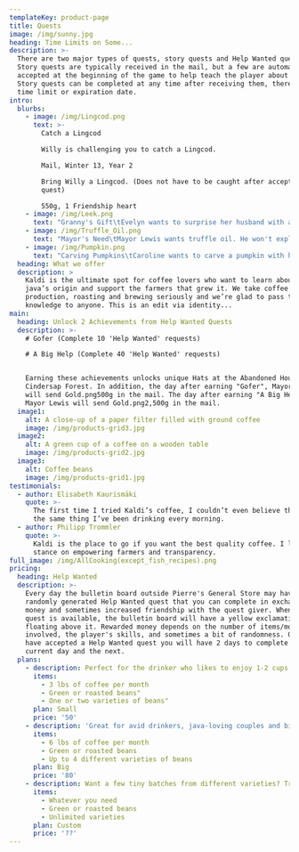 ```yaml
---
templateKey: product-page
title: Quests
image: /img/sunny.jpg
heading: Time Limits on Some...
description: >-
  There are two major types of quests, story quests and Help Wanted quests.
  Story quests are typically received in the mail, but a few are automatically
  accepted at the beginning of the game to help teach the player about the game.
  Story quests can be completed at any time after receiving them, there is no
  time limit or expiration date.
intro:
  blurbs:
    - image: /img/Lingcod.png
      text: >-
        Catch a Lingcod

        Willy is challenging you to catch a Lingcod.

        Mail, Winter 13, Year 2

        Bring Willy a Lingcod. (Does not have to be caught after accepting the
        quest)

        550g, 1 Friendship heart
    - image: /img/Leek.png
      text: "Granny's Gift\tEvelyn wants to surprise her husband with a gift.\tMail, Spring 15, Year 2\tBring Evelyn a Leek.\t500g, 1 Friendship heart"
    - image: /img/Truffle_Oil.png
      text: "Mayor's Need\tMayor Lewis wants truffle oil. He won't explain what it's for. Maybe it's none of your business.\tMail, Summer 21, Year 2\tBring Lewis a bottle of Truffle Oil.\tGold.png750g, 1 Friendship heart"
    - image: /img/Pumpkin.png
      text: "Carving Pumpkins\tCaroline wants to carve a pumpkin with her daughter. She asked you to bring her one from the farm.\tMail, Fall 19\tBring Caroline a pumpkin.\tGold.png500g, 1 Friendship heart"
  heading: What we offer
  description: >
    Kaldi is the ultimate spot for coffee lovers who want to learn about their
    java’s origin and support the farmers that grew it. We take coffee
    production, roasting and brewing seriously and we’re glad to pass that
    knowledge to anyone. This is an edit via identity...
main:
  heading: Unlock 2 Achievements from Help Wanted Quests
  description: >-
    # Gofer (Complete 10 'Help Wanted' requests)

    # A Big Help (Complete 40 'Help Wanted' requests)


    Earning these achievements unlocks unique Hats at the Abandoned House in
    Cindersap Forest. In addition, the day after earning "Gofer", Mayor Lewis
    will send Gold.png500g in the mail. The day after earning "A Big Help",
    Mayor Lewis will send Gold.png2,500g in the mail.
  image1:
    alt: A close-up of a paper filter filled with ground coffee
    image: /img/products-grid3.jpg
  image2:
    alt: A green cup of a coffee on a wooden table
    image: /img/products-grid2.jpg
  image3:
    alt: Coffee beans
    image: /img/products-grid1.jpg
testimonials:
  - author: Elisabeth Kaurismäki
    quote: >-
      The first time I tried Kaldi’s coffee, I couldn’t even believe that was
      the same thing I’ve been drinking every morning.
  - author: Philipp Trommler
    quote: >-
      Kaldi is the place to go if you want the best quality coffee. I love their
      stance on empowering farmers and transparency.
full_image: /img/AllCooking(except_fish_recipes).png
pricing:
  heading: Help Wanted
  description: >-
    Every day the bulletin board outside Pierre's General Store may have a
    randomly generated Help Wanted quest that you can complete in exchange for
    money and sometimes increased friendship with the quest giver. When a new
    quest is available, the bulletin board will have a yellow exclamation point
    floating above it. Rewarded money depends on the number of items/monsters
    involved, the player's skills, and sometimes a bit of randomness. Once you
    have accepted a Help Wanted quest you will have 2 days to complete it, the
    current day and the next.
  plans:
    - description: Perfect for the drinker who likes to enjoy 1-2 cups per day.
      items:
        - 3 lbs of coffee per month
        - Green or roasted beans"
        - One or two varieties of beans"
      plan: Small
      price: '50'
    - description: 'Great for avid drinkers, java-loving couples and bigger crowds'
      items:
        - 6 lbs of coffee per month
        - Green or roasted beans
        - Up to 4 different varieties of beans
      plan: Big
      price: '80'
    - description: Want a few tiny batches from different varieties? Try our custom plan
      items:
        - Whatever you need
        - Green or roasted beans
        - Unlimited varieties
      plan: Custom
      price: '??'
---
```



